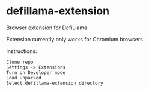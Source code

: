 # defillama-extension
Browser extension for DefiLlama

Extension currently only works for Chromium browsers

Instructions:
```
Clone repo
Settings -> Extensions 
Turn on Developer mode
Load unpacked
Select defillama-extension directory
```
